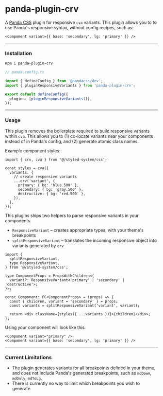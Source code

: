 # panda-plugin-crv

A [Panda CSS](https://panda-css.com) plugin for responsive `cva` variants. This plugin allows you to to use Panda's responsive syntax, without config recipes, such as:

```tsx
<Component variant={{ base: 'secondary', lg: 'primary' }} />
```

---

### Installation

```sh
npm i panda-plugin-crv
```

```ts
// panda.config.ts

import { defineConfig } from '@pandacss/dev';
import { pluginResponsiveVariants } from 'panda-plugin-crv';

export default defineConfig({
  plugins: [pluginResponsiveVariants()],
});
```

---

### Usage

This plugin removes the boilerplate required to build responsive variants within `cva`. This allows you to (1) co-locate variants near your components instead of in Panda's config, and (2) generate atomic class names.

Example component styles:

```tsx
import { crv, cva } from '@/styled-system/css';

const styles = cva({
  variants: {
    // create responsive variants
    ...crv('variant', {
      primary: { bg: 'blue.500' },
      secondary: { bg: 'gray.500' },
      destructive: { bg: 'red.500' },
    }),
  },
});
```

This plugins ships two helpers to parse responsive variants in your components.

- `ResponsiveVariant` – creates appropriate types, with your theme's breakpoints
- `splitResponsiveVariant` – translates the incoming responsive object into variants generated by `crv`

```tsx
import {
  splitResponsiveVariant,
  type ResponsiveVariant,
} from '@/styled-system/css';

type ComponentProps = PropsWithChildren<{
  variant?: ResponsiveVariant<'primary' | 'secondary' | 'destructive'>;
}>;

const Component: FC<ComponentProps> = (props) => {
  const { children, variant = 'secondary' } = props;
  const variants = splitResponsiveVariant('variant', variant);

  return <div className={styles({ ...variants })}>{children}</div>;
};
```

Using your component will look like this:

```tsx
<Component variant="primary" />
<Component variant={{ base: 'secondary', lg: 'primary' }} />
```

---

### Current Limitations

- The plugin generates variants for all breakpoints defined in your theme, and does not include Panda's generated breakpoints, such as `mdDown`, `mdOnly`, `mdToLg`.
- There is currently no way to limit which breakpoints you wish to generate.
